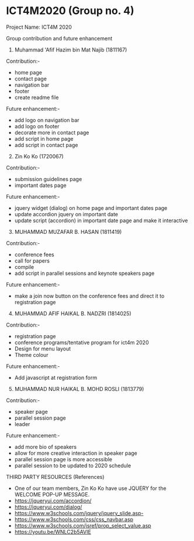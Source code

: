 # ICT4M2020 (Group no. 4)

Project Name: ICT4M 2020

Group contribution and future enhancement

1. Muhammad 'Afif Hazim bin Mat Najib (1811167)

Contribution:-
- home page
- contact page
- navigation bar
- footer
- create readme file

Future enhancement:-
- add logo on navigation bar
- add logo on footer
- decorate more in contact page
- add script in home page
- add script in contact page

2. Zin Ko Ko (1720067)

Contribution:-
- submission guidelines page
- important dates page

Future enhancement:-
- jquery widget (dialog) on home page and important dates page
- update accordion jquery on important date
- update script (accordion) in important date page and make it interactive 

3. MUHAMMAD MUZAFAR B. HASAN (1811419)

Contribution:-
- conference fees
- call for papers
- compile
- add script in parallel sessions and keynote speakers page

Future enhancement:-
- make a join now button on the conference fees and direct it to registration page

4. MUHAMMAD AFIF HAIKAL B. NADZRI (1814025)

Contribution:-
- registration page
- conference programs/tentative program for ict4m 2020
- Design for menu layout
- Theme colour 

Future enhancement:-
- Add javascript at registration form

5. MUHAMMAD NUR HAIKAL B. MOHD
ROSLI (1813779)

Contribution:-
- speaker page
- parallel session page
- leader

Future enhancement:-
- add more bio of speakers
- allow for more creative interaction in speaker page
- parallel session page is more accessible
- parallel session to be updated to 2020 schedule



THIRD PARTY RESOURCES (References)
 - One of our team members, Zin Ko Ko have use JQUERY for the WELCOME POP-UP MESSAGE.
 - https://jqueryui.com/accordion/
 - https://jqueryui.com/dialog/
 - https://www.w3schools.com/jquery/jquery_slide.asp-
 - https://www.w3schools.com/css/css_navbar.asp
 - https://www.w3schools.com/jsref/prop_select_value.asp
 - https://youtu.be/WNLC2b5AVIE





